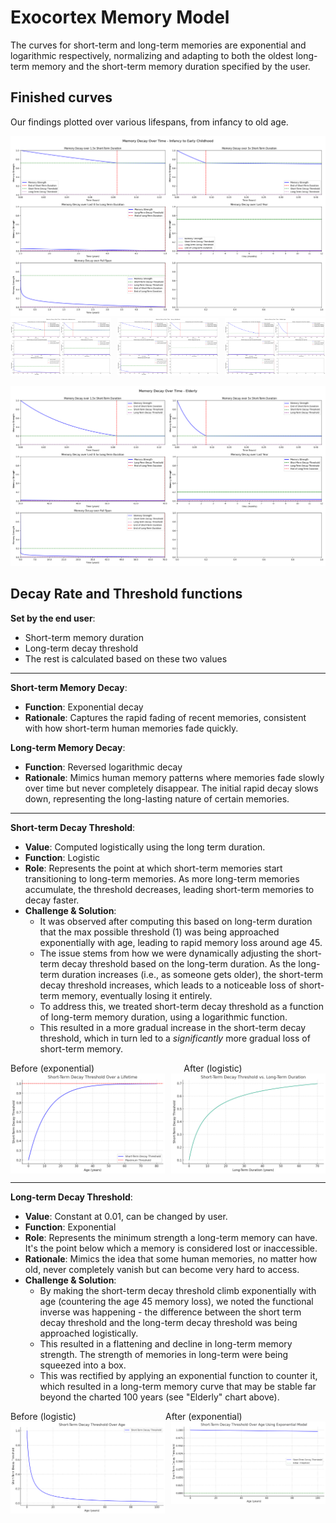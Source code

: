 # Exocortex Memory Model

The curves for short-term and long-term memories are exponential and logarithmic respectively, normalizing and adapting to both the oldest long-term memory and the short-term memory duration specified by the user.
   
## Finished curves

Our findings plotted over various lifespans, from infancy to old age. 

<img src="adjusted_memory_decay_Infancy_to_Early_Childhood.png">
<br/>
<div style="display: grid; grid-template-columns: repeat(3, 1fr); gap: 10px;">
    <img src="adjusted_memory_decay_Childhood_to_Adolescence.png">
    <img src="adjusted_memory_decay_Young_Adulthood.png" >
    <img src="adjusted_memory_decay_Middle_Age.png">
</div>
<br/>
<img src="adjusted_memory_decay_Elderly.png">


## Decay Rate and Threshold functions 

**Set by the end user**:
- Short-term memory duration 
- Long-term decay threshold
- The rest is calculated based on these two values

---

**Short-term Memory Decay**:
- **Function**: Exponential decay
- **Rationale**: Captures the rapid fading of recent memories, consistent with how short-term human memories fade quickly.

**Long-term Memory Decay**:
- **Function**: Reversed logarithmic decay
- **Rationale**: Mimics human memory patterns where memories fade slowly over time but never completely disappear. The initial rapid decay slows down, representing the long-lasting nature of certain memories.

---

**Short-term Decay Threshold**:

- **Value**: Computed logistically using the long term duration.
- **Function**: Logistic
- **Role**: Represents the point at which short-term memories start transitioning to long-term memories. As more long-term memories accumulate, the threshold decreases, leading short-term memories to decay faster.
- **Challenge & Solution**: 
    - It was observed after computing this based on long-term duration that the max possible threshold (1) was being approached exponentially with age, leading to rapid memory loss around age 45.
    - The issue stems from how we were dynamically adjusting the short-term decay threshold based on the long-term duration. As the long-term duration increases (i.e., as someone gets older), the short-term decay threshold increases, which leads to a noticeable loss of short-term memory, eventually losing it entirely.
    - To address this, we treated short-term decay threshold as a function of long-term memory duration, using a logarithmic function.
    - This resulted in a more gradual increase in the short-term decay threshold, which in turn led to a _significantly_ more gradual loss of short-term memory.

<div style="display: grid; grid-template-columns: repeat(2, auto); gap: 10px;">
    <span>Before (exponential)</span>
    <span>After (logistic)</span>
</div>

<div style="display: grid; grid-template-columns: repeat(2, auto); gap: 10px;">
    <img src="pre_short_term_threshold_fix_threshold_over_age_exponential.png">
    <img src="pre_short_term_threshold_fix_threshold_over_age_logistic.png">
</div>

---

 **Long-term Decay Threshold**:
- **Value**: Constant at 0.01, can be changed by user.
- **Function**: Exponential
- **Role**: Represents the minimum strength a long-term memory can have. It's the point below which a memory is considered lost or inaccessible.
- **Rationale**: Mimics the idea that some human memories, no matter how old, never completely vanish but can become very hard to access.
- **Challenge & Solution**:
  - By making the short-term decay threshold climb exponentially with age (countering the age 45 memory loss), we noted the functional inverse was happening - the difference between the short term decay threshold and the long-term decay threshold was being approached logistically.
  - This resulted in a flattening and decline in long-term memory strength. The strength of memories in long-term were being squeezed into a box.
  - This was rectified by applying an exponential function to counter it, which resulted in a long-term memory curve that may be stable far beyond the charted 100 years (see "Elderly" chart above).

<div style="display: grid; grid-template-columns: repeat(2, auto); gap: 10px;">
    <span>Before (logistic)</span>
    <span>After (exponential)</span>
</div>

<div style="display: grid; grid-template-columns: repeat(2, auto); gap: 10px;">
    <img src="post_short_term_threshold_fix_threshold_over_age_logistic.png">
    <img src="post_short_term_threshold_fix_threshold_over_age_exponential.png">
</div>

<br/>